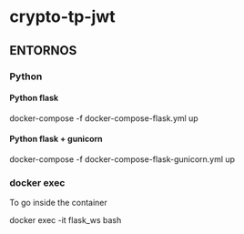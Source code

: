 # crypto-tp-jwt

## ENTORNOS

### Python

#### Python flask
docker-compose -f docker-compose-flask.yml up

#### Python flask + gunicorn
docker-compose -f docker-compose-flask-gunicorn.yml up

### docker exec

To go inside the container

docker exec -it flask_ws bash


